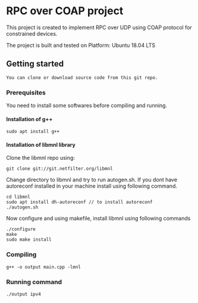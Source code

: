 # RPC over COAP project
This project is created to implement RPC over UDP using COAP protocol for constrained devices.

The project is built and tested on Platform: Ubuntu 18.04 LTS

## Getting started
	You can clone or download source code from this git repo.

### Prerequisites
You need to install some softwares before compiling and running.

#### Installation of g++
```
sudo apt install g++
```

#### Installation of libmnl library
Clone the libmnl repo using:
```
git clone git://git.netfilter.org/libmnl
```
Change directory to libmnl and try to run autogen.sh. If you dont have autoreconf installed in your machine install using following command.

```
cd libmnl
sudo apt install dh-autoreconf // to install autoreconf
./autogen.sh
```
Now configure and using makefile, install libmnl using following commands
```
./configure
make
sudo make install
```

### Compiling 
```
g++ -o output main.cpp -lmnl
```
### Running command
```
./output ipv4
```